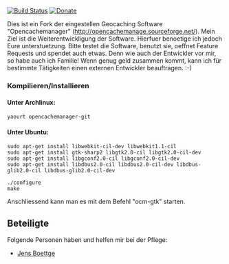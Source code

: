 [![Build Status](https://travis-ci.org/andreaspeters/opencache-manager.svg?branch=master)](https://travis-ci.org/andreaspeters/opencache-manager)
[![Donate](https://liberapay.com/assets/widgets/donate.svg)](https://liberapay.com/~10452/donate)


Dies ist ein Fork der eingestellen Geocaching Software "Opencachemanager" (http://opencachemanage.sourceforge.net/). Mein Ziel ist die Weiterentwickligung der Software. Hierfuer benoetige ich jedoch Eure unterstuetzung. Bitte testet die Software, benutzt sie, oeffnet Feature Requests und spendet auch etwas. Denn wie auch der Entwickler vor mir, so habe auch ich Familie! Wenn genug geld zusammen kommt, kann ich für bestimmte Tätigkeiten einen externen Entwickler beauftragen. :-)



### Kompilieren/Installieren

#### Unter Archlinux:

```
yaourt opencachemanager-git

```

#### Unter Ubuntu:

```
sudo apt-get install libwebkit-cil-dev libwebkit1.1-cil
sudo apt-get install gtk-sharp2 libgtk2.0-cil libgtk2.0-cil-dev
sudo apt-get install libgconf2.0-cil libgconf2.0-cil-dev
sudo apt-get install libdbus2.0-cil libdbus2.0-cil-dev libdbus-glib2.0-cil libdbus-glib2.0-cil-dev

./configure
make
```

Anschliessend kann man es mit dem Befehl "ocm-gtk" starten.



## Beteiligte 

Folgende Personen haben und helfen mir bei der Pflege:

- [Jens Boettge](https://github.com/J-U-B)

